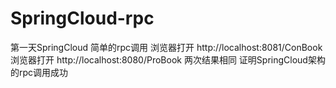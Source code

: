 # SpringCloud-rpc

第一天SpringCloud
	简单的rpc调用
	浏览器打开  http://localhost:8081/ConBook
	浏览器打开  http://localhost:8080/ProBook
	两次结果相同 证明SpringCloud架构的rpc调用成功

